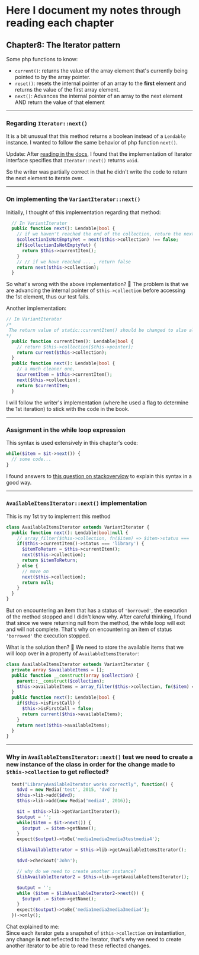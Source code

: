 # Here I document my notes through reading each chapter

## Chapter8: The Iterator pattern
Some php functions to know: 
- `current()`: returns the value of the array element that's currently being pointed to by the array pointer.
- `reset()`: resets the internal pointer of an array to the **first** element and returns the value of the first array element.
- `next()`: Advances the internal pointer of an array to the next element AND return the value of that element
______
### Regarding `Iterator::next()`
It is a bit unusual that this method returns a boolean instead of a `Lendable` instance.
I wanted to follow the same behavior of php function `next()`.

Update: After [reading in the docs](https://www.php.net/manual/en/iterator.next.php), I found that the implementation of Iterator interface specifies that `Iterator::next()` returns `void`.

So the writer was partially correct in that he didn't write the code to return the next element to iterate over.
____
### On implementing the `VariantIterator::next()`
Initially, I thought of this implementation regarding that method: 
```php
  // In VariantIterator 
  public function next(): Lendable|bool {
    // if we haven't reached the end of the collection, return the next el in the collection 
    $collectionIsNotEmptyYet = next($this->collection) !== false;
    if($collectionIsNotEmptyYet) {
      return $this->currentItem();
    }
    // // if we have reached ... , return false
    return next($this->collection);
  }
```
So what's wrong with the above implementation? 🤔
The problem is that we are advancing the internal pointer of `$this->collection` before accessing the 1st element, thus our test fails.

Another implementation: 
```php
// In VariantIterator
/*
 The return value of static::currentItem() should be changed to also allow a bool. The last iteration of static::next() will return it. 
*/
  public function currentItem(): Lendable|bool {
    // return $this->collection[$this->pointer];
    return current($this->collection);
  }
  public function next(): Lendable|bool {
    // a much cleaner one, 
    $currentItem = $this->currentItem();
    next($this->collection);
    return $currentItem;
  }
```
I will follow the writer's implementation (where he used a flag to determine the 1st iteration) to stick with the code in the book.
____
### Assignment in the while loop expression
This syntax is used extensively in this chapter's code: 
```php
while($item = $it->next()) {
  // some code...
}
```
I found answers to [this question on stackovervlow](https://stackoverflow.com/questions/6681075/while-loop-in-php-with-assignment-operator) to explain this syntax in a good way.
____
### `AvailableItemsIterator::next()` implementation
  This is my 1st try to implement this method
```php
class AvailableItemsIterator extends VariantIterator {
  public function next(): Lendable|bool|null {
    // array_filter($this->collection, fn($item) => $item->status === 'library');
    if($this->currentItem()->status === 'library') {
      $itemToReturn = $this->currentItem();
      next($this->collection);
      return $itemToReturn;
    } else {
      // move on
      next($this->collection);
      return null;
    }
  }
}
```
But on encountering an item that has a status of `'borrowed'`, the execution of the method stopped and I didn't know why.
After careful thinking, I found that since we were returning null from the method, the while loop will exit and will not complete.
That's why on encountering an item of status `'borrowed'` the execution stopped.

What is the solution then? 🤔
We need to store the available items that we will loop over in a property of `AvailableItemsIterator`: 
```php
class AvailableItemsIterator extends VariantIterator {
  private array $availableItems = [];
  public function __construct(array $collection) {
    parent::__construct($collection);
    $this->availableItems = array_filter($this->collection, fn($item) => $item->status === 'library');
  }
  public function next(): Lendable|bool {
    if($this->isFirstCall) {
      $this->isFirstCall = false;
      return current($this->availableItems);
    }
    return next($this->availableItems);
  }
}
```
____
### Why in `AvailableItemsIterator::next()` test we need to create a new instance of the class in order for the change made to `$this->collection` to get reflected?
```php
  test("LibraryAvailableIterator works correctly", function() {
    $dvd = new Media('test', 2015, 'dvd');
    $this->lib->add($dvd);
    $this->lib->add(new Media('media4', 2016));

    $it = $this->lib->getVariantIterator();
    $output = '';
    while($item = $it->next()) {
      $output .= $item->getName();
    }
    expect($output)->toBe('media1media2media3testmedia4');

    $libAvailableIterator = $this->lib->getAvailableItemsIterator();

    $dvd->checkout('John');

    // why do we need to create another instance?
    $libAvailableIterator2 = $this->lib->getAvailableItemsIterator();

    $output = '';
    while ($item = $libAvailableIterator2->next()) {
      $output .= $item->getName();
    }
    expect($output)->toBe('media1media2media3media4');
  })->only();
```
Chat explained to me:  
Since each iterator gets a snapshot of `$this->collection` on instantiation, any change **is not** reflected to the Iterator, that's why we need to create another iterator to be able to read these reflected changes.
